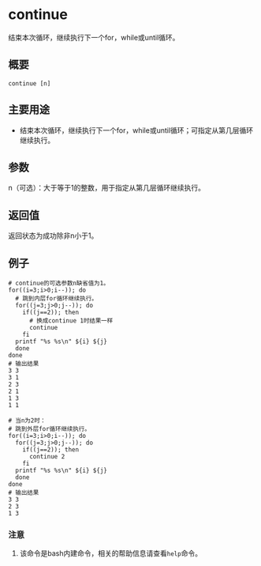 continue
===

结束本次循环，继续执行下一个for，while或until循环。

## 概要

```
continue [n]
```

## 主要用途

- 结束本次循环，继续执行下一个for，while或until循环；可指定从第几层循环继续执行。


## 参数

n（可选）：大于等于1的整数，用于指定从第几层循环继续执行。

## 返回值

返回状态为成功除非n小于1。

## 例子

```
# continue的可选参数n缺省值为1。
for((i=3;i>0;i--)); do
  # 跳到内层for循环继续执行。
  for((j=3;j>0;j--)); do
    if((j==2)); then
      # 换成continue 1时结果一样
      continue
    fi
  printf "%s %s\n" ${i} ${j}
  done
done
# 输出结果
3 3
3 1
2 3
2 1
1 3
1 1
```

```
# 当n为2时：
# 跳到外层for循环继续执行。
for((i=3;i>0;i--)); do
  for((j=3;j>0;j--)); do
    if((j==2)); then
      continue 2
    fi
  printf "%s %s\n" ${i} ${j}
  done
done
# 输出结果
3 3
2 3
1 3
```

### 注意

1. 该命令是bash内建命令，相关的帮助信息请查看`help`命令。



